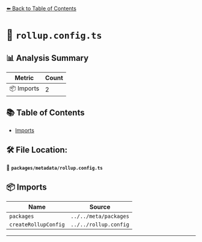 [⬅️ Back to Table of Contents](../../index.md)

# 📄 `rollup.config.ts`

## 📊 Analysis Summary

| Metric | Count |
|--------|-------|
| 📦 Imports | 2 |

## 📚 Table of Contents

- [Imports](#imports)

## 🛠️ File Location:
📂 **`packages/metadata/rollup.config.ts`**

## 📦 Imports

| Name | Source |
|------|--------|
| `packages` | `../../meta/packages` |
| `createRollupConfig` | `../../rollup.config` |


---
